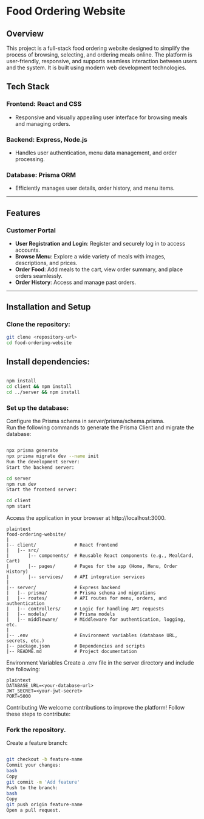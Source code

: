 # Food Ordering Website

## Overview

This project is a full-stack food ordering website designed to simplify the process of browsing, selecting, and ordering meals online. The platform is user-friendly, responsive, and supports seamless interaction between users and the system. It is built using modern web development technologies.

## Tech Stack

### Frontend: React and CSS

- Responsive and visually appealing user interface for browsing meals and managing orders.

### Backend: Express, Node.js

- Handles user authentication, menu data management, and order processing.

### Database: Prisma ORM

- Efficiently manages user details, order history, and menu items.

---

## Features

### Customer Portal

- **User Registration and Login**: Register and securely log in to access accounts.
- **Browse Menu**: Explore a wide variety of meals with images, descriptions, and prices.
- **Order Food**: Add meals to the cart, view order summary, and place orders seamlessly.
- **Order History**: Access and manage past orders.

---

## Installation and Setup

### Clone the repository:

```bash
git clone <repository-url>
cd food-ordering-website
```

## Install dependencies:

```bash

npm install
cd client && npm install
cd ../server && npm install
```

### Set up the database:

Configure the Prisma schema in server/prisma/schema.prisma.  
Run the following commands to generate the Prisma Client and migrate the database:

```bash

npx prisma generate
npx prisma migrate dev --name init
Run the development server:
Start the backend server:
```

```bash
cd server
npm run dev
Start the frontend server:
```

```bash
cd client
npm start
```

Access the application in your browser at http://localhost:3000.

```Folder Structure
plaintext
food-ordering-website/
|
|-- client/              # React frontend
|   |-- src/
|       |-- components/  # Reusable React components (e.g., MealCard, Cart)
|       |-- pages/       # Pages for the app (Home, Menu, Order History)
|       |-- services/    # API integration services
|
|-- server/              # Express backend
|   |-- prisma/          # Prisma schema and migrations
|   |-- routes/          # API routes for menu, orders, and authentication
|   |-- controllers/     # Logic for handling API requests
|   |-- models/          # Prisma models
|   |-- middleware/      # Middleware for authentication, logging, etc.
|
|-- .env                 # Environment variables (database URL, secrets, etc.)
|-- package.json         # Dependencies and scripts
|-- README.md            # Project documentation
```

Environment Variables
Create a .env file in the server directory and include the following:

```
plaintext
DATABASE_URL=<your-database-url>
JWT_SECRET=<your-jwt-secret>
PORT=5000
```

Contributing
We welcome contributions to improve the platform! Follow these steps to contribute:

### Fork the repository.

Create a feature branch:

```bash

git checkout -b feature-name
Commit your changes:
bash
Copy
git commit -m 'Add feature'
Push to the branch:
bash
Copy
git push origin feature-name
Open a pull request.
```
